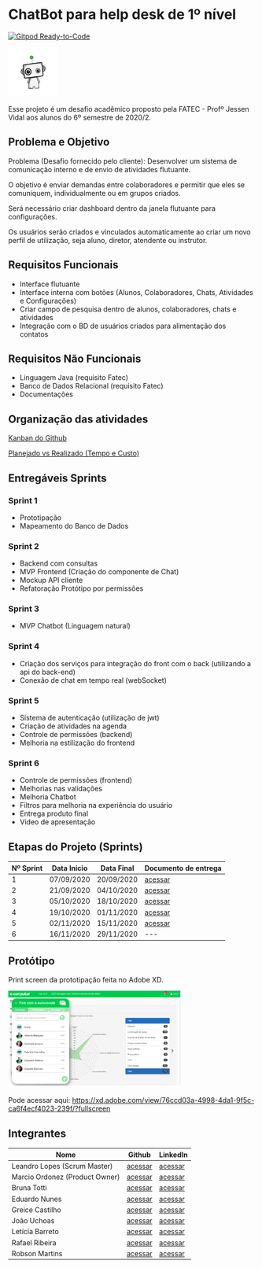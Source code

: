 # ChatBot para help desk de 1º nível
[![Gitpod Ready-to-Code](https://img.shields.io/badge/Gitpod-ready--to--code-blue?logo=gitpod)](https://gitpod.io/#https://github.com/ads-fatec-team3/chatbot)

<img src="./frontend/src/assets/logo.png" width="100" title="Logo">

Esse projeto é um desafio acadêmico proposto pela FATEC - Profº Jessen Vidal aos alunos do 6º semestre de 2020/2.

## Problema e Objetivo

Problema (Desafio fornecido pelo cliente): Desenvolver um sistema de comunicação interno e de envio de atividades
flutuante.

O objetivo é enviar demandas entre colaboradores e permitir que eles se comuniquem, individualmente ou em grupos
criados.

Será necessário criar dashboard dentro da janela flutuante para configurações.

Os usuários serão criados e vinculados automaticamente ao criar um novo perfil de utilização, seja aluno, diretor,
atendente ou instrutor.

## Requisitos Funcionais

- Interface flutuante
- Interface interna com botões (Alunos, Colaboradores, Chats, Atividades e Configurações)
- Criar campo de pesquisa dentro de alunos, colaboradores, chats e atividades
- Integração com o BD de usuários criados para alimentação dos contatos

## Requisitos Não Funcionais

- Linguagem Java (requisito Fatec)
- Banco de Dados Relacional (requisito Fatec)
- Documentações

## Organização das atividades

[Kanban do Github](https://github.com/ads-fatec-team3/chatbot/projects/1)

[Planejado vs Realizado (Tempo e Custo)](https://github.com/ads-fatec-team3/chatbot/blob/master/docs/Sprint%201/custos.md)

## Entregáveis Sprints

### Sprint 1
- Prototipação
- Mapeamento do Banco de Dados

### Sprint 2
- Backend com consultas
- MVP Frontend (Criação do componente de Chat)
- Mockup API cliente
- Refatoração Protótipo por permissões

### Sprint 3
- MVP Chatbot (Linguagem natural)

### Sprint 4
- Criação dos serviços para integração do front com o back (utilizando a api do back-end)
- Conexão de chat em tempo real (webSocket)

### Sprint 5
- Sistema de autenticação (utilização de jwt)
- Criação de atividades na agenda
- Controle de permissões (backend)
- Melhoria na estilização do frontend

### Sprint 6
- Controle de permissões (frontend)
- Melhorias nas validações
- Melhoria Chatbot
- Filtros para melhoria na experiência do usuário
- Entrega produto final
- Video de apresentação

## Etapas do Projeto (Sprints)

| Nº Sprint | Data Inicio | Data Final | Documento de entrega                                                                      |
|-----------|-------------|------------|-------------------------------------------------------------------------------------------|
| 1         | 07/09/2020  | 20/09/2020 | [acessar](https://github.com/ads-fatec-team3/chatbot/blob/master/docs/entregas/sprint1.md)|
| 2         | 21/09/2020  | 04/10/2020 | [acessar](https://github.com/ads-fatec-team3/chatbot/blob/master/docs/entregas/sprint2.md)|
| 3         | 05/10/2020  | 18/10/2020 | [acessar](https://github.com/ads-fatec-team3/chatbot/blob/master/docs/entregas/sprint3.md)|
| 4         | 19/10/2020  | 01/11/2020 | [acessar](https://github.com/ads-fatec-team3/chatbot/blob/master/docs/entregas/sprint4.md)|
| 5         | 02/11/2020  | 15/11/2020 | [acessar](https://github.com/ads-fatec-team3/chatbot/blob/master/docs/entregas/sprint5.md)|
| 6         | 16/11/2020  | 29/11/2020 | ---                                                                                       |

## Protótipo

Print screen da prototipação feita no Adobe XD.

<img src="./docs/entregas/exemplo_tela2.png" width="350" title="Logo">

Pode acessar aqui: https://xd.adobe.com/view/76ccd03a-4998-4da1-9f5c-ca6f4ecf4023-239f/?fullscreen

## Integrantes

| Nome                           | Github                                           | LinkedIn                                                    |
|--------------------------------|--------------------------------------------------|-------------------------------------------------------------|
| Leandro Lopes (Scrum Master)   | [acessar](https://github.com/LLBueno)            | [acessar](https://www.linkedin.com/in/leandro-lopes-bueno/) |
| Marcio Ordonez (Product Owner) | [acessar](https://github.com/MarcioOrdonez)      | [acessar](https://www.linkedin.com/in/marcio-ordonez/)      |
| Bruna Totti                    | [acessar](https://github.com/brunatotti)         | [acessar](https://www.linkedin.com/in/brunatotti/)          |
| Eduardo Nunes                  | [acessar](https://github.com/eduns)              | [acessar](https://www.linkedin.com/in/nsedu)                                                 |
| Greice Castilho                | [acessar](https://github.com/GreiceCastilho)     | [acessar]()                                                 |
| João Uchoas                    | [acessar](https://github.com/joaouchoas)         | [acessar](https://www.linkedin.com/in/joaouchoas)           |
| Letícia Barreto                | [acessar](https://github.com/lebarreto)          | [acessar](https://www.linkedin.com/in/leticiambarreto/)     |
| Rafael Ribeira                 | [acessar]()                                      | [acessar]()                                                 |
| Robson Martins                 | [acessar](https://github.com/rmsilva007)         | [acessar](https://www.linkedin.com/in/robsonmartinssilva/)  |
